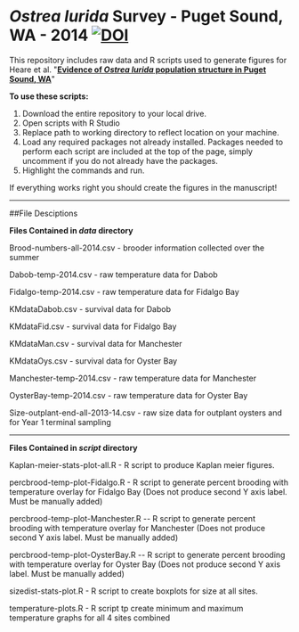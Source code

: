 _Ostrea lurida_ Survey - Puget Sound, WA - 2014
[![DOI](https://zenodo.org/badge/doi/10.5281/zenodo.13201.svg)](http://dx.doi.org/10.5281/zenodo.13201)
=====================

This repository includes raw data and R scripts used to generate figures for Heare et al. "[**Evidence of _Ostrea lurida_ population structure in Puget Sound, WA**](https://peerj.com/preprints/704v1/)"



**To use these scripts:**

1. Download the entire repository to your local drive. 
2. Open scripts with R Studio
3. Replace path to working directory to reflect location on your machine.
4. Load any required packages not already installed. Packages needed to perform each script are included at the top of the page, simply uncomment if you do not already have the packages.
6. Highlight the commands and run. 

If everything works right you should create the figures in the manuscript!

---

##File Desciptions

**Files Contained in _data_ directory**

Brood-numbers-all-2014.csv  -  brooder information collected over the summer

Dabob-temp-2014.csv  -  raw temperature data for Dabob

Fidalgo-temp-2014.csv  -  raw temperature data for Fidalgo Bay

KMdataDabob.csv  -  survival data for Dabob

KMdataFid.csv  -  survival data for Fidalgo Bay

KMdataMan.csv  -  survival data for Manchester

KMdataOys.csv  -  survival data for Oyster Bay

Manchester-temp-2014.csv  - raw temperature data for Manchester

OysterBay-temp-2014.csv -  raw temperature data for Oyster Bay

Size-outplant-end-all-2013-14.csv  -  raw size data for outplant oysters and for Year 1 terminal sampling 
          
--- 
**Files Contained in _script_ directory**

Kaplan-meier-stats-plot-all.R  -  R script to produce Kaplan meier figures.
    
percbrood-temp-plot-Fidalgo.R  - R script to generate percent brooding with temperature overlay for Fidalgo Bay (Does not produce second Y axis label. Must be manually added)
   
percbrood-temp-plot-Manchester.R  -- R script to generate percent brooding with temperature overlay for Manchester (Does not produce second Y axis label. Must be manually added)

percbrood-temp-plot-OysterBay.R  -- R script to generate percent brooding with temperature overlay for Oyster Bay (Does not produce second Y axis label. Must be manually added)
    
sizedist-stats-plot.R  -   R script to create boxplots for size at all sites.
    
temperature-plots.R  -  R script tp create minimum and maximum temperature graphs for all 4 sites combined
